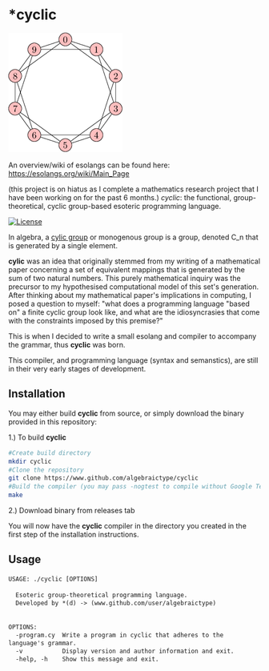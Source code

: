 # ***cyclic**
![cyclic_logo](graph_draw_output3.png)

An overview/wiki of esolangs can be found here: https://esolangs.org/wiki/Main_Page

(this project is on hiatus as I complete a mathematics research project that I have been working on for the past 6 months.)
*cyclic*: the functional, group-theoretical, cyclic group-based esoteric programming language.

[![License](https://poser.pugx.org/aimeos/aimeos-typo3/license.svg)](https://packagist.org/packages/aimeos/aimeos-typo3)

In algebra, a  [cylic group](wikiedia.com/cyclic_group) or monogenous group is a group, denoted C_n that is generated by a single element.

**cylic** was an idea that originally stemmed from my writing of a mathematical paper concerning a set of equivalent mappings that is generated by the sum of two natural numbers. This purely mathematical inquiry was the precursor to my hypothesised computational model of this set's generation. After thinking about my mathematical paper's implications in computing, I posed a question to myself: "what does a programming language "based on" a finite cyclic group look like, and what are the idiosyncrasies that come with the constraints imposed by this premise?" 

This is when I decided to write a small esolang and compiler to accompany the grammar, thus **cyclic** was born.

This compiler, and programming language (syntax and semanstics), are still in their very early stages of development.



**Installation**
---

You may either build **cyclic** from source, or simply download the binary provided in this repository:

1.) To build **cyclic**
```bash
#Create build directory
mkdir cyclic
#Clone the repository
git clone https://www.github.com/algebraictype/cyclic
#Build the compiler (you may pass -nogtest to compile without Google Test)
make
```

2.) Download binary from releases tab

You will now have the **cyclic** compiler in the directory you created in the first step of the installation instructions.

**Usage**
---

```
USAGE: ./cyclic [OPTIONS]

  Esoteric group-theoretical programming language.
  Developed by *(d) -> (www.github.com/user/algebraictype)


OPTIONS:
  -program.cy  Write a program in cyclic that adheres to the language's grammar.
  -v           Display version and author information and exit.
  -help, -h    Show this message and exit.
```
